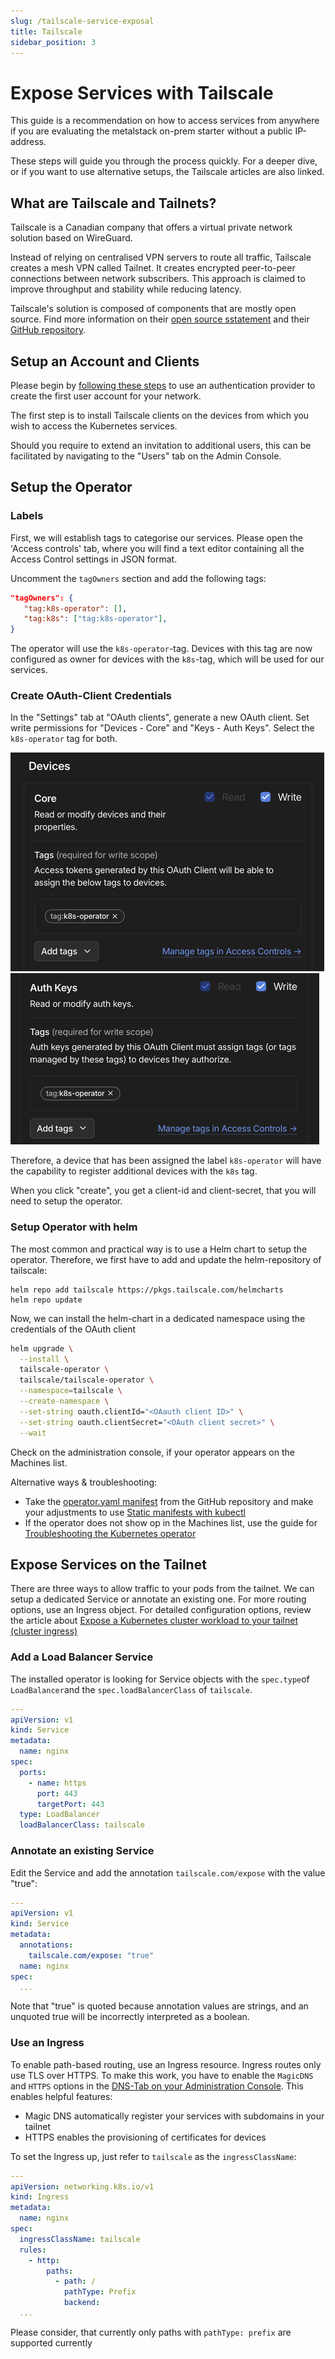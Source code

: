 ```yaml
---
slug: /tailscale-service-exposal
title: Tailscale
sidebar_position: 3
---
```

# Expose Services with Tailscale
This guide is a recommendation on how to access services from anywhere if you are evaluating the metalstack on-prem starter without a public IP-address.

These steps will guide you through the process quickly. For a deeper dive, or if you want to use alternative setups, the Tailscale articles are also linked.

## What are Tailscale and Tailnets?
Tailscale is a Canadian company that offers a virtual private network solution based on WireGuard.

Instead of relying on centralised VPN servers to route all traffic, Tailscale creates a mesh VPN called Tailnet. It creates encrypted peer-to-peer connections between network subscribers. This approach is claimed to improve throughput and stability while reducing latency.

Tailscale's solution is composed of components that are mostly open source. Find more information on their [open source sstatement](https://tailscale.com/opensource) and their [GitHub repository](https://github.com/tailscale).

## Setup an Account and Clients
Please begin by [following these steps](https://login.tailscale.com/start)  to use an authentication provider to create the first user account for your network.

The first step is to install Tailscale clients on the devices from which you wish to access the Kubernetes services.

Should you require to extend an invitation to additional users, this can be facilitated by navigating to the "Users" tab on the Admin Console.

## Setup the Operator
### Labels
First, we will establish tags to categorise our services. Please open the 'Access controls' tab, where you will find a text editor containing all the Access Control settings in JSON format.

Uncomment the `tagOwners` section and add the following tags:
```json
"tagOwners": {
   "tag:k8s-operator": [],
   "tag:k8s": ["tag:k8s-operator"],
}
```
The operator will use the `k8s-operator`-tag. Devices with this tag are now configured as owner for devices with the `k8s`-tag, which will be used for our services.
### Create OAuth-Client Credentials
In the "Settings" tab at "OAuth clients", generate a new OAuth client. Set write permissions for "Devices - Core" and "Keys - Auth Keys". Select the `k8s-operator` tag for both.

![Tailscale Devices Configuration](tailscale-devices.png)
![Tailscale AuthKey Configuration](tailscale-authkeys.png)

Therefore, a device that has been assigned the label `k8s-operator` will have the capability to register additional devices with the `k8s` tag.

When you click "create", you get a client-id and client-secret, that you will need to setup the operator.
### Setup Operator with helm
The most common and practical way is to use a Helm chart to setup the operator. Therefore, we first have to add and update the helm-repository of tailscale:
```
helm repo add tailscale https://pkgs.tailscale.com/helmcharts
helm repo update
```

Now, we can install the helm-chart in a dedicated namespace using the credentials of the OAuth client

```bash
helm upgrade \
  --install \
  tailscale-operator \
  tailscale/tailscale-operator \
  --namespace=tailscale \
  --create-namespace \
  --set-string oauth.clientId="<OAauth client ID>" \
  --set-string oauth.clientSecret="<OAuth client secret>" \
  --wait
```
Check on the administration console, if your operator appears on the Machines list.

Alternative ways & troubleshooting:
- Take the [operator.yaml manifest](https://github.com/tailscale/tailscale/blob/main/cmd/k8s-operator/deploy/manifests/operator.yaml) from the GitHub repository and make your adjustments to use [Static manifests with kubectl](https://tailscale.com/kb/1236/kubernetes-operator#static-manifests-with-kubectl)
- If the operator does not show op in the Machines list, use the guide for [Troubleshooting the Kubernetes operator](https://tailscale.com/kb/1446/kubernetes-operator-troubleshooting)
## Expose Services on the Tailnet
There are three ways to allow traffic to your pods from the tailnet. We can setup a dedicated Service or annotate an existing one. For more routing options, use an Ingress object. For detailed configuration options, review the article about [Expose a Kubernetes cluster workload to your tailnet (cluster ingress)](https://tailscale.com/kb/1439/kubernetes-operator-cluster-ingress)
### Add a Load Balancer Service
The installed operator is looking for Service objects with the `spec.type`of `LoadBalancer`and the `spec.loadBalancerClass` of `tailscale`.
```yaml
---
apiVersion: v1
kind: Service
metadata:
  name: nginx
spec:
  ports:
    - name: https
      port: 443
      targetPort: 443
  type: LoadBalancer
  loadBalancerClass: tailscale
```
### Annotate an existing Service
Edit the Service and add the annotation `tailscale.com/expose` with the value "true":
```yaml
---
apiVersion: v1
kind: Service
metadata:
  annotations:
    tailscale.com/expose: "true"
  name: nginx
spec:
  ...
```
Note that "true" is quoted because annotation values are strings, and an unquoted true will be incorrectly interpreted as a boolean.
### Use an Ingress
To enable path-based routing, use an Ingress resource.
Ingress routes only use TLS over HTTPS. To make this work, you have to enable the `MagicDNS` and `HTTPS` options in the [DNS-Tab on your Administration Console](https://login.tailscale.com/admin/dns). This enables helpful features:
- Magic DNS automatically register your services with subdomains in your tailnet
- HTTPS enables the provisioning of certificates for devices

To set the Ingress up, just refer to `tailscale` as the `ingressClassName`:
```yaml
---
apiVersion: networking.k8s.io/v1
kind: Ingress
metadata:
  name: nginx
spec:
  ingressClassName: tailscale
  rules:
    - http:
        paths:
          - path: /
            pathType: Prefix
            backend:
  ...
```
Please consider, that currently only paths with `pathType: prefix` are supported currently
